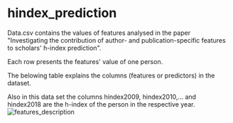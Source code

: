 # hindex_prediction
Data.csv contains the values of features analysed in the paper "Investigating the contribution of author- and publication-specific features to scholars' h-index prediction". 

Each row presents the features' value of one person.

The belowing table explains the columns (features or predictors) in the dataset.  

Also in this data set the columns hindex2009, hindex2010,... and hindex2018 are the h-index of the person in the respective year.
![features_description](https://user-images.githubusercontent.com/11192908/224993971-cfcb71c3-4003-43e8-864d-a3f09ceb4a32.JPG)
